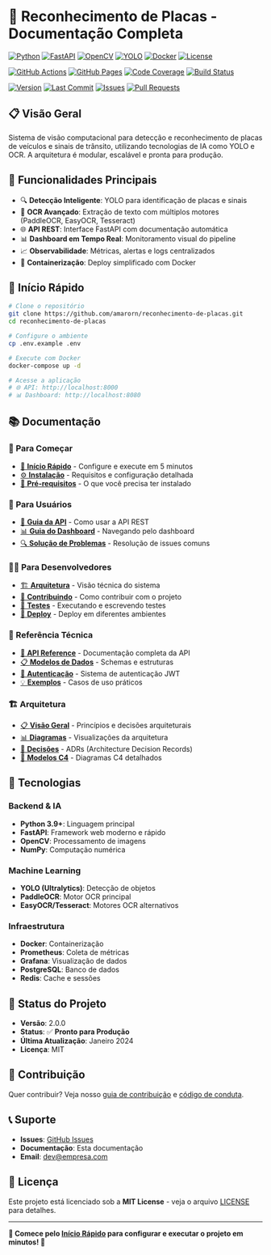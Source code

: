 # 🚀 **Reconhecimento de Placas - Documentação Completa**

[![Python](https://img.shields.io/badge/Python-3.9+-blue.svg)](https://www.python.org/downloads/)
[![FastAPI](https://img.shields.io/badge/FastAPI-0.100+-green.svg)](https://fastapi.tiangolo.com/)
[![OpenCV](https://img.shields.io/badge/OpenCV-4.8+-orange.svg)](https://opencv.org/)
[![YOLO](https://img.shields.io/badge/YOLO-v8-red.svg)](https://github.com/ultralytics/ultralytics)
[![Docker](https://img.shields.io/badge/Docker-20.10+-blue.svg)](https://www.docker.com/)
[![License](https://img.shields.io/badge/License-MIT-green.svg)](LICENSE)

[![GitHub Actions](https://img.shields.io/github/actions/workflow/status/amarorn/reconhecimento-de-placas/docs.yml?branch=main&label=Documentation&style=flat-square)](https://github.com/amarorn/reconhecimento-de-placas/actions)
[![GitHub Pages](https://img.shields.io/badge/GitHub%20Pages-Published-brightgreen.svg)](https://amarorn.github.io/reconhecimento-de-placas/)
[![Code Coverage](https://img.shields.io/badge/Code%20Coverage-85%25-brightgreen.svg)](https://github.com/amarorn/reconhecimento-de-placas)
[![Build Status](https://img.shields.io/badge/Build-Passing-brightgreen.svg)](https://github.com/amarorn/reconhecimento-de-placas/actions)

[![Version](https://img.shields.io/badge/Version-2.0.0-blue.svg)](https://github.com/amarorn/reconhecimento-de-placas/releases)
[![Last Commit](https://img.shields.io/github/last-commit/amarorn/reconhecimento-de-placas?style=flat-square)](https://github.com/amarorn/reconhecimento-de-placas/commits/main)
[![Issues](https://img.shields.io/github/issues/amarorn/reconhecimento-de-placas?style=flat-square)](https://github.com/amarorn/reconhecimento-de-placas/issues)
[![Pull Requests](https://img.shields.io/github/issues-pr/amarorn/reconhecimento-de-placas?style=flat-square)](https://github.com/amarorn/reconhecimento-de-placas/pulls)

## 📋 **Visão Geral**

Sistema de visão computacional para detecção e reconhecimento de placas de veículos e sinais de trânsito, utilizando tecnologias de IA como YOLO e OCR. A arquitetura é modular, escalável e pronta para produção.

## 🎯 **Funcionalidades Principais**

- 🔍 **Detecção Inteligente**: YOLO para identificação de placas e sinais
- 📝 **OCR Avançado**: Extração de texto com múltiplos motores (PaddleOCR, EasyOCR, Tesseract)
- 🌐 **API REST**: Interface FastAPI com documentação automática
- 📊 **Dashboard em Tempo Real**: Monitoramento visual do pipeline
- 📈 **Observabilidade**: Métricas, alertas e logs centralizados
- 🐳 **Containerização**: Deploy simplificado com Docker

## 🚀 **Início Rápido**

```bash
# Clone o repositório
git clone https://github.com/amarorn/reconhecimento-de-placas.git
cd reconhecimento-de-placas

# Configure o ambiente
cp .env.example .env

# Execute com Docker
docker-compose up -d

# Acesse a aplicação
# 🌐 API: http://localhost:8000
# 📊 Dashboard: http://localhost:8080
```

## 📚 **Documentação**

### **🚀 Para Começar**
- [🚀 **Início Rápido**](getting-started/quick-start.md) - Configure e execute em 5 minutos
- [⚙️ **Instalação**](getting-started/installation.md) - Requisitos e configuração detalhada
- [🔧 **Pré-requisitos**](getting-started/prerequisites.md) - O que você precisa ter instalado

### **👥 Para Usuários**
- [📖 **Guia da API**](user-guides/api-usage.md) - Como usar a API REST
- [📊 **Guia do Dashboard**](user-guides/dashboard-guide.md) - Navegando pelo dashboard
- [🔍 **Solução de Problemas**](user-guides/troubleshooting.md) - Resolução de issues comuns

### **👨‍💻 Para Desenvolvedores**
- [🏗️ **Arquitetura**](developer-guides/architecture.md) - Visão técnica do sistema
- [🤝 **Contribuindo**](developer-guides/contributing.md) - Como contribuir com o projeto
- [🧪 **Testes**](developer-guides/testing.md) - Executando e escrevendo testes
- [🚀 **Deploy**](developer-guides/deployment.md) - Deploy em diferentes ambientes

### **🔧 Referência Técnica**
- [📖 **API Reference**](api-reference/endpoints.md) - Documentação completa da API
- [📋 **Modelos de Dados**](api-reference/models.md) - Schemas e estruturas
- [🔐 **Autenticação**](api-reference/authentication.md) - Sistema de autenticação JWT
- [💡 **Exemplos**](api-reference/examples.md) - Casos de uso práticos

### **🏗️ Arquitetura**
- [📋 **Visão Geral**](architecture/overview.md) - Princípios e decisões arquiteturais
- [📊 **Diagramas**](architecture/diagrams.md) - Visualizações da arquitetura
- [📝 **Decisões**](architecture/decisions.md) - ADRs (Architecture Decision Records)
- [🎯 **Modelos C4**](architecture/c4-models.md) - Diagramas C4 detalhados

## 🔧 **Tecnologias**

### **Backend & IA**
- **Python 3.9+**: Linguagem principal
- **FastAPI**: Framework web moderno e rápido
- **OpenCV**: Processamento de imagens
- **NumPy**: Computação numérica

### **Machine Learning**
- **YOLO (Ultralytics)**: Detecção de objetos
- **PaddleOCR**: Motor OCR principal
- **EasyOCR/Tesseract**: Motores OCR alternativos

### **Infraestrutura**
- **Docker**: Containerização
- **Prometheus**: Coleta de métricas
- **Grafana**: Visualização de dados
- **PostgreSQL**: Banco de dados
- **Redis**: Cache e sessões

## 🚀 **Status do Projeto**

- **Versão**: 2.0.0
- **Status**: ✅ **Pronto para Produção**
- **Última Atualização**: Janeiro 2024
- **Licença**: MIT

## 🤝 **Contribuição**

Quer contribuir? Veja nosso [guia de contribuição](developer-guides/contributing.md) e [código de conduta](CODE_OF_CONDUCT.md).

## 📞 **Suporte**

- **Issues**: [GitHub Issues](https://github.com/amarorn/reconhecimento-de-placas/issues)
- **Documentação**: Esta documentação
- **Email**: dev@empresa.com

## 📄 **Licença**

Este projeto está licenciado sob a **MIT License** - veja o arquivo [LICENSE](../LICENSE) para detalhes.

---

**🎯 Comece pelo [Início Rápido](getting-started/quick-start.md) para configurar e executar o projeto em minutos! 🎯**
